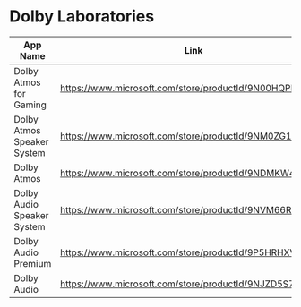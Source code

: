 # Dolby Laboratories
| App Name | Link |
| --- | --- |
| Dolby Atmos for Gaming | https://www.microsoft.com/store/productId/9N00HQPF5RJ6 |
| Dolby Atmos Speaker System | https://www.microsoft.com/store/productId/9NM0ZG1H8CCL |
| Dolby Atmos | https://www.microsoft.com/store/productId/9NDMKW4871M4 |
| Dolby Audio Speaker System | https://www.microsoft.com/store/productId/9NVM66RWQFW5 |
| Dolby Audio Premium | https://www.microsoft.com/store/productId/9P5HRHXVQP0M |
| Dolby Audio | https://www.microsoft.com/store/productId/9NJZD5S7QN99 |